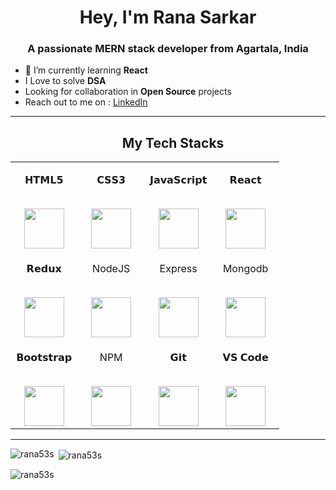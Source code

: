 <h1 align="center">Hey, I'm Rana Sarkar</h1>
<h3 align="center">A passionate MERN stack developer from Agartala, India</h3>

- 🌱 I’m currently learning **React**
- I Love to solve **DSA**
- Looking for collaboration in **Open Source** projects
- Reach out to me on : [LinkedIn](https://www.linkedin.com/in/ranasarkar53/)
<hr>
<h2 align="center" border="0" dir="auto"><a id="user-content-my-tech-stack" class="anchor" aria-hidden="true" href="#my-tech-stack"><svg class="octicon octicon-link" viewBox="0 0 16 16" version="1.1" width="16" height="16" aria-hidden="true"><path fill-rule="evenodd"></path></svg></a>My Tech Stacks</h2>


<table align="center">
     <tbody>
     <tr >
     <td  align="center">
       <p ><span>𝗛𝗧𝗠𝗟𝟱</span><br><br></p>
      <img height="64px" src="https://camo.githubusercontent.com/0a6ef04b1c423027658e0a15df6296f8b93a76459be3adc5ce69df27eaed7575/68747470733a2f2f63646e2e737667706f726e2e636f6d2f6c6f676f732f68746d6c2d352e737667"  style="max-width: 100%;"></a>
     </td>
     <td width="25%" align="center">
     <p dir="auto"><span>𝗖𝗦𝗦𝟯</span><br><br></p>
     <img height="64px" src="https://camo.githubusercontent.com/367dd0be4d8a115eea884c2794dd1ab8751034782a4cf9f0d0c1155fd984a7d0/68747470733a2f2f63646e2e737667706f726e2e636f6d2f6c6f676f732f6373732d332e737667"  style="max-width: 100%;"></a>
     </td>
     <td width="25%" align="center">
     <p dir="auto"><span>𝗝𝗮𝘃𝗮𝗦𝗰𝗿𝗶𝗽𝘁</span><br><br></p>
     <img height="64px" src="https://camo.githubusercontent.com/0c6adf0b34772f192a1c98b80ca013f2d69e954738b20062a114d9bbd245aab5/68747470733a2f2f63646e2e737667706f726e2e636f6d2f6c6f676f732f6a6176617363726970742e737667"  style="max-width: 100%;"></a>
     </td>
     <td width="25%" align="center">
     <p dir="auto"><span>𝗥𝗲𝗮𝗰𝘁</span><br><br></p>
    <img height="64px" src="https://camo.githubusercontent.com/258e4f46e082ec3dcfa3c4a90970a3d69d992c78c977ba7e0dd47b100a66f6f2/68747470733a2f2f63646e2e737667706f726e2e636f6d2f6c6f676f732f72656163742e737667"  style="max-width: 100%;"></a>
     </td>
     </tr>
     <tr valign="top">
     <td width="25%" align="center">
     <p dir="auto"><span>𝗥𝗲𝗱𝘂𝘅</span><br><br></p>
    <img height="64px" src="https://camo.githubusercontent.com/321d4616110f60a3b946fc6c562e6b9d98a6c93d2bb0ef78fb2a85c5c6b6e009/68747470733a2f2f63646e2e737667706f726e2e636f6d2f6c6f676f732f72656475782e737667"  style="max-width: 100%;"></a>
     </td>
     <td width="25%" align="center">
     <p dir="auto"><span>NodeJS</span><br><br></p>
   <img height="64px" src="https://camo.githubusercontent.com/7c3ca10871ab6f7260f6e6b58e9e930fbdd5ffac3a09cc9d520c630a1fe41ec8/68747470733a2f2f63646e2e737667706f726e2e636f6d2f6c6f676f732f6e6f64656a732e737667"  style="max-width: 100%;"></a>
     </td>
     <td width="25%" align="center">
     <p dir="auto"><span>Express</span><br><br></p>
    <img height="64px" src="https://camo.githubusercontent.com/d31ee43326ff8fc1ceb7e92f619d28e3d005727d96056c9bafdebcac35295729/68747470733a2f2f63646e2e737667706f726e2e636f6d2f6c6f676f732f657870726573732e737667"  style="max-width: 100%;"></a>
     </td>
     <td width="25%" align="center">
     <p dir="auto"><span>Mongodb</span><br><br></p>
   <img height="64px" src="https://camo.githubusercontent.com/e128a7ebc1defedc5413a9c76cbbcdc489b0f89fb009e6a5d661bdbede30d3bd/68747470733a2f2f63646e2e737667706f726e2e636f6d2f6c6f676f732f6d6f6e676f64622e737667"  style="max-width: 100%;"></a>
     </td>
     </tr>
     <tr valign="top">
     <td width="25%" align="center">
     <p dir="auto"><span>𝗕𝗼𝗼𝘁𝘀𝘁𝗿𝗮𝗽</span><br><br></p>
    <img height="64px" src="https://camo.githubusercontent.com/114a0bc512f4a3a808900d175b031a6dc0776a85bc6b1c5eaee3021b13581ab1/68747470733a2f2f63646e2e737667706f726e2e636f6d2f6c6f676f732f626f6f7473747261702e737667" style="max-width: 100%;"></a>
     </td>
     <td width="25%" align="center">
     <p dir="auto"><span>NPM</span><br><br></p>
    <img height="64px" src="https://camo.githubusercontent.com/88203994ff6e6df8caeb1b0eb23097348b0f2a17d6799275c481a4bb1b082a40/68747470733a2f2f63646e2e737667706f726e2e636f6d2f6c6f676f732f6e706d2d69636f6e2e737667"  style="max-width: 100%;"></a>
     </td>
     <td width="25%" align="center">
     <p dir="auto"><span>𝗚𝗶𝘁</span><br><br></p>
    <img height="64px" src="https://camo.githubusercontent.com/d2821617ebb471dac3033a3e0b8e17c692f6ed59c0c9ad8acdfa7562a6ea6a81/68747470733a2f2f63646e2e737667706f726e2e636f6d2f6c6f676f732f6769742d69636f6e2e737667" style="max-width: 100%;"></a>
     </td>
     <td width="25%" align="center">
     <p dir="auto"><span>𝗩𝗦 𝗖𝗼𝗱𝗲</span><br><br></p>
    <img height="64px" src="https://camo.githubusercontent.com/d4dcf8fd2bf82734a52774ae132c387357221a5d144ef0356e52c66a2d9f41e9/68747470733a2f2f63646e2e737667706f726e2e636f6d2f6c6f676f732f76697375616c2d73747564696f2d636f64652e737667"  style="max-width: 100%;"></a>
     </td>
     </tr>
     </tbody>
     </table>

<hr />

<p><img align="left" src="https://github-readme-stats.vercel.app/api/top-langs?username=rana53s&show_icons=true&locale=en&layout=compact" alt="rana53s" /></p>

<p>&nbsp;<img align="center" src="https://github-readme-stats.vercel.app/api?username=rana53s&show_icons=true&locale=en" alt="rana53s" /></p>

<p><img align="center" src="https://github-readme-streak-stats.herokuapp.com/?user=rana53s&" alt="rana53s" /></p>
